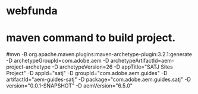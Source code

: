 # webfunda
# maven command  to build project.
#mvn -B org.apache.maven.plugins:maven-archetype-plugin:3.2.1:generate  -D archetypeGroupId=com.adobe.aem  -D archetypeArtifactId=aem-project-archetype  -D archetypeVersion=26  -D appTitle="SATJ Sites Project"  -D appId="satj" -D groupId="com.adobe.aem.guides" -D artifactId="aem-guides-satj" -D package="com.adobe.aem.guides.satj" -D version="0.0.1-SNAPSHOT" -D aemVersion="6.5.0"
